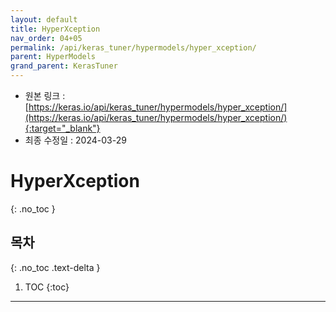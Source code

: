 ```yaml
---
layout: default
title: HyperXception
nav_order: 04+05
permalink: /api/keras_tuner/hypermodels/hyper_xception/
parent: HyperModels
grand_parent: KerasTuner
---
```


* 원본 링크 : [https://keras.io/api/keras_tuner/hypermodels/hyper_xception/](https://keras.io/api/keras_tuner/hypermodels/hyper_xception/){:target="_blank"}
* 최종 수정일 : 2024-03-29

# HyperXception
{: .no_toc }

## 목차
{: .no_toc .text-delta }

1. TOC
{:toc}

---
